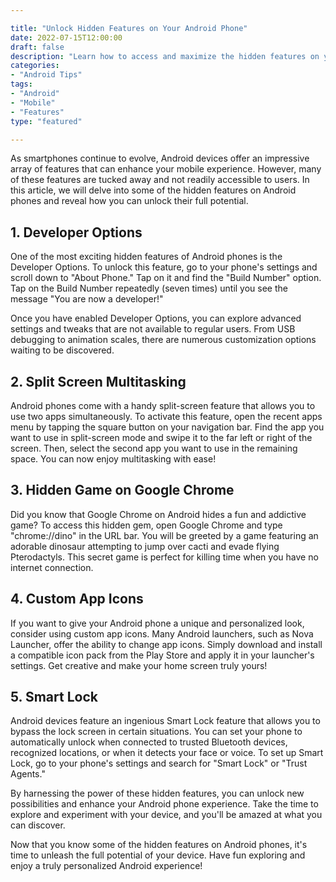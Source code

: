 ```yaml
--- 

title: "Unlock Hidden Features on Your Android Phone" 
date: 2022-07-15T12:00:00 
draft: false 
description: "Learn how to access and maximize the hidden features on your Android phone with these simple tricks and tips." 
categories: 
- "Android Tips" 
tags: 
- "Android" 
- "Mobile" 
- "Features" 
type: "featured" 

---
```


As smartphones continue to evolve, Android devices offer an impressive array of features that can enhance your mobile experience. However, many of these features are tucked away and not readily accessible to users. In this article, we will delve into some of the hidden features on Android phones and reveal how you can unlock their full potential. 

## 1. Developer Options

One of the most exciting hidden features of Android phones is the Developer Options. To unlock this feature, go to your phone's settings and scroll down to "About Phone." Tap on it and find the "Build Number" option. Tap on the Build Number repeatedly (seven times) until you see the message "You are now a developer!"

Once you have enabled Developer Options, you can explore advanced settings and tweaks that are not available to regular users. From USB debugging to animation scales, there are numerous customization options waiting to be discovered.

## 2. Split Screen Multitasking

Android phones come with a handy split-screen feature that allows you to use two apps simultaneously. To activate this feature, open the recent apps menu by tapping the square button on your navigation bar. Find the app you want to use in split-screen mode and swipe it to the far left or right of the screen. Then, select the second app you want to use in the remaining space. You can now enjoy multitasking with ease!

## 3. Hidden Game on Google Chrome

Did you know that Google Chrome on Android hides a fun and addictive game? To access this hidden gem, open Google Chrome and type "chrome://dino" in the URL bar. You will be greeted by a game featuring an adorable dinosaur attempting to jump over cacti and evade flying Pterodactyls. This secret game is perfect for killing time when you have no internet connection.

## 4. Custom App Icons

If you want to give your Android phone a unique and personalized look, consider using custom app icons. Many Android launchers, such as Nova Launcher, offer the ability to change app icons. Simply download and install a compatible icon pack from the Play Store and apply it in your launcher's settings. Get creative and make your home screen truly yours!

## 5. Smart Lock

Android devices feature an ingenious Smart Lock feature that allows you to bypass the lock screen in certain situations. You can set your phone to automatically unlock when connected to trusted Bluetooth devices, recognized locations, or when it detects your face or voice. To set up Smart Lock, go to your phone's settings and search for "Smart Lock" or "Trust Agents."

By harnessing the power of these hidden features, you can unlock new possibilities and enhance your Android phone experience. Take the time to explore and experiment with your device, and you'll be amazed at what you can discover.

Now that you know some of the hidden features on Android phones, it's time to unleash the full potential of your device. Have fun exploring and enjoy a truly personalized Android experience!
